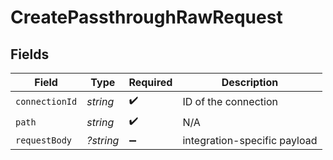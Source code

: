 # CreatePassthroughRawRequest


## Fields

| Field                        | Type                         | Required                     | Description                  |
| ---------------------------- | ---------------------------- | ---------------------------- | ---------------------------- |
| `connectionId`               | *string*                     | :heavy_check_mark:           | ID of the connection         |
| `path`                       | *string*                     | :heavy_check_mark:           | N/A                          |
| `requestBody`                | *?string*                    | :heavy_minus_sign:           | integration-specific payload |